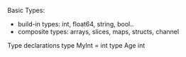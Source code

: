 Basic Types:
- build-in types:
int, float64, string, bool..
- composite types:
arrays, slices, maps, structs, channel

Type declarations
type MyInt = int
type Age int


